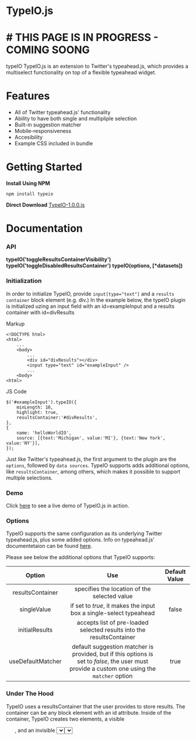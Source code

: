 # **TypeIO.js**

# # **THIS PAGE IS IN PROGRESS - COMING SOONG**
typeIO
TypeIO.js is an extension to Twitter's typeahead.js, which provides a multiselect functionality on top of a flexible typeahead widget.

 # Features
 * All of Twitter typeahead.js' functionality
 * Ability to have both single and multipliple selection
 * Built-in suggestion matcher
 * Mobile-responsiveness
 * Accesibility
 * Example CSS included in bundle

# Getting Started

**Install Using NPM**
```
npm install typeio
```
**Direct Download**
  [TypeIO-1.0.0.js](linkurl)

# Documentation

### API

**typeIO('toggleResultsContainerVisibility')**
**typeIO('toggleDisabledResultsContainer')**
**typeIO(options, [\*datasets])**

### Initialization

In order to initialize TypeIO, provide `input[type="text"]` and a `results container` block element (e.g. div.) In the example below, the typeIO plugin is initialized uzing an input field with an id=exampleInput and a results container with id=divResults

Markup
```
<!DOCTYPE html>
<html>
    ...
    <body>
        ...
        <div id="divResults"></div>
        <input type="text" id="exampleInput" />
        ...
    <body>
<html>

```

JS Code
```
$('#exampleInput').typeIO({
    minLength: 10,
    highlight: true,
    resultsContainer:'#divResults',
},
{
    name: 'helloWorldIO',
    source: [{text:'Michigan', value:'MI'}, {text:'New York', value:'NY'}],
});
```

Just like Twitter's typeahead.js, the first argument to the plugin are the `options`, followed by `data sources`. TypeIO supports adds additional options, like `resultsContainer`, among others, which makes it possible to support multiple selections.

### Demo

Click [here]() to see a live demo of TypeIO.js in action.

###  Options

TypeIO supports the same configuration as its underlying Twitter typeahead.js, plus some added options. Info on typeahead.js' documentetaion can be found [here](https://github.com/twitter/typeahead.js/blob/master/doc/jquery_typeahead.md).

Please see below the additional options that TypeIO supports:


| Option        | Use           | Default Value  |
| :-------------: |:-------------:| :-----:|
| resultsContainer      | specifies the location of the selected value |  |
| singleValue      | if set to *true*, it makes the input box a single-select typeahead      | false |
| initialResults| accepts list of pre-loaded selected results into the resultsContainer| |
|useDefaultMatcher|default suggestion matcher is provided, but if this options is set to *false*, the user must provide a custom one using the `matcher` option|true|

### Under The Hood

TypeIO uses a resultsContainer that the user provides to store results. The container can be any block element with an id attribute. Inside of the container, TypeIO creates two elements, a visible *<ul>*, and an invisible *<select>*. The *<ul>* is used to hold the visible results that the user sees. The *<select>* holds the same selected data, but is invisible and is added to support form submissions. The example below shows how TypeIO renders two results selected - Arizona and Massachusetts:

```
<div id="resultsContainer">
    <ul>
        <li>Arizona</li>
        <li>Massachusetts</li>
    </ul>
    <select class="hide">
        <option>Arizona</option>
        <option>Massachusetts</option>
    </select>
</div>
```






